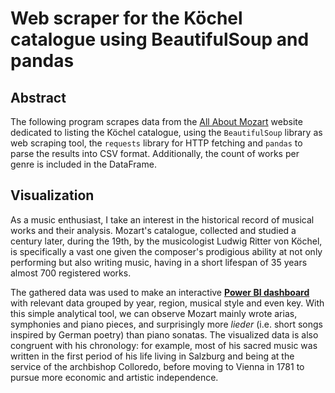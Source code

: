 # **Web scraper for the Köchel catalogue using BeautifulSoup and pandas**

## Abstract

The following program scrapes data from the [All About Mozart](https://allaboutmozart.com/mozart-kochel-catalogue-works-compositions-koechel/) website dedicated to listing the Köchel catalogue, using the `BeautifulSoup` library as web scraping tool, the `requests` library for HTTP fetching and `pandas` to parse the results into CSV format. Additionally, the count of works per genre is included in the DataFrame.

## Visualization

As a music enthusiast, I take an interest in the historical record of musical works and their analysis. Mozart's catalogue, collected and studied a century later, during the 19th, by the musicologist Ludwig Ritter von Köchel, is specifically a vast one given the composer's prodigious ability at not only performing but also writing music, having in a short lifespan of 35 years almost 700 registered works.

The gathered data was used to make an interactive **[Power BI dashboard](https://app.powerbi.com/view?r=eyJrIjoiMTU3YzJjZmUtMjcxYi00MGRlLWJmMmEtY2M2N2I5NWNjNzQ3IiwidCI6IjMxM2IxZjdmLWQ3NDYtNDczYy04MDNkLTEyMjIwMjJhMTNhOCIsImMiOjR9)** with relevant data grouped by year, region, musical style and even key. With this simple analytical tool, we can observe Mozart mainly wrote arias, symphonies and piano pieces, and surprisingly more _lieder_ (i.e. short songs inspired by German poetry) than piano sonatas. The visualized data is also congruent with his chronology: for example, most of his sacred music was written in the first period of his life living in Salzburg and being at the service of the archbishop Colloredo, before moving to Vienna in 1781 to pursue more economic and artistic independence.